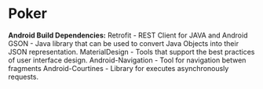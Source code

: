 # Poker

**Android Build Dependencies:**
Retrofit - REST Client for JAVA and Android
GSON - Java library that can be used to convert Java Objects into their JSON representation.
MaterialDesign - Tools that support the best practices of user interface design.
Android-Navigation - Tool for navigation betwen fragments
Android-Courtines - Library for executes asynchronously requests.
